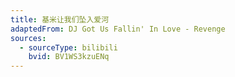 ```yaml
---
title: 基米让我们坠入爱河
adaptedFrom: DJ Got Us Fallin' In Love - Revenge
sources:
  - sourceType: bilibili
    bvid: BV1WS3kzuENq
---
```

